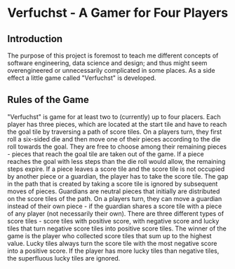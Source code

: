 # Verfuchst - A Gamer for Four Players
## Introduction
The purpose of this project is foremost to teach me different concepts of software engineering, data science and design; and thus might seem overengineered or unnecessarily complicated in some places. As a side effect a little game called "Verfuchst" is developed.
## Rules of the Game
"Verfuchst" is game for at least two to (currently) up to four placers. Each player has three pieces, which are located at the start tile and have to reach the goal tile by traversing a path of score tiles. On a players turn, they first roll a six-sided die and then move one of their pieces according to the die roll towards the goal. They are free to choose among their remaining pieces - pieces that reach the goal tile are taken out of the game. If a piece reaches the goal with less steps than the die roll would allow, the remaining steps expire. If a piece leaves a score tile and the score tile is not occupied by another piece or a guardian, the player has to take the score tile. The gap in the path that is created by taking a score tile is ignored by subsequent moves of pieces. Guardians are neutral pieces that initially are distributed on the score tiles of the path. On a players turn, they can move a guardian instead of their own piece - if the guardian shares a score tile with a piece of any player (not necessarily their own). There are three different types of score tiles - score tiles with positive score, with negative score and lucky tiles that turn negative score tiles into positive score tiles. The winner of the game is the player who collected score tiles that sum up to the highest value. Lucky tiles always turn the score tile with the most negative score into a positive score. If the player has more lucky tiles than negative tiles, the superfluous lucky tiles are ignored.
